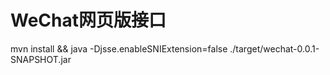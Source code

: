 # WeChat网页版接口
mvn install && java -Djsse.enableSNIExtension=false ./target/wechat-0.0.1-SNAPSHOT.jar
